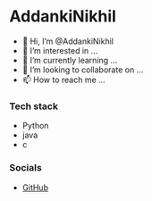 # AddankiNikhil

- 👋 Hi, I’m @AddankiNikhil
- 👀 I’m interested in ...
- 🌱 I’m currently learning ...
- 💞️ I’m looking to collaborate on ...
- 📫 How to reach me ...

### Tech stack
- Python
- java
- c

### Socials
- [GitHub](https://github.com/AddankiNikhil)

<!---
AddankiNikhil/AddankiNikhil is a ✨ special ✨ repository because its `README.md` (this file) appears on your GitHub profile.
You can click the Preview link to take a look at your changes.
--->
